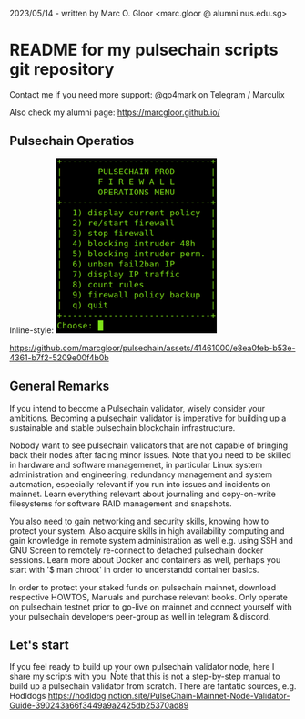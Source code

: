 2023/05/14 - written by Marc O. Gloor <marc.gloor @ alumni.nus.edu.sg>

# README for my pulsechain scripts git repository
Contact me if you need more support: @go4mark on Telegram / Marculix

Also check my alumni page: https://marcgloor.github.io/

## Pulsechain Operatios
Inline-style:
![alt text](https://github.com/marcgloor/pulsechain/blob/main/Pulsechain_Firewall_Screenshot.png "Pulsechain Validator Firewall")

https://github.com/marcgloor/pulsechain/assets/41461000/e8ea0feb-b53e-4361-b7f2-5209e00f4b0b

## General Remarks
If you intend to become a Pulsechain validator, wisely consider your ambitions. Becoming a pulsechain validator is imperative for building up a sustainable and stable pulsechain blockchain infrastructure.

Nobody want to see pulsechain validators that are not capable of bringing back their nodes after facing minor issues. Note that you need to be skilled in hardware and software managemenet, in particular Linux system administration and engineering, redundancy management and system automation, especially relevant if you run into issues and incidents on mainnet. Learn everything relevant about journaling and copy-on-write filesystems for software RAID management and snapshots.

You also need to gain networking and security skills, knowing how to protect your system. Also acquire skills in high availability computing and gain knowledge in remote system administration as well e.g. using SSH and GNU Screen to remotely re-connect to detached pulsechain docker sessions. Learn more about Docker and containers as well, perhaps you start with '$ man chroot' in order to understandd container basics.

In order to protect your staked funds on pulsechain mainnet, download respective HOWTOS, Manuals and purchase relevant books. Only operate on pulsechain testnet prior to go-live on mainnet and connect yourself with your pulsechain developers peer-group as well in telegram & discord.

## Let's start
If you feel ready to build up your own pulsechain validator node, here I share my scripts with you. Note that this is not a step-by-step manual to build up a pulsechain validator from scratch. There are fantatic sources, e.g. Hodldogs https://hodldog.notion.site/PulseChain-Mainnet-Node-Validator-Guide-390243a66f3449a9a2425db25370ad89


